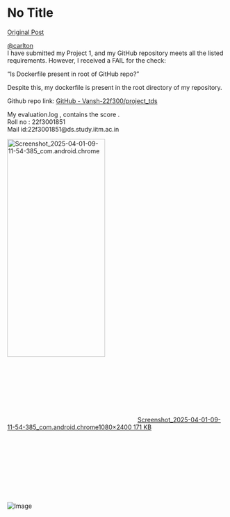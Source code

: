 # No Title

[Original Post](https://discourse.onlinedegree.iitm.ac.in/t/171141/155)

<p><a class="mention" href="/u/carlton">@carlton</a><br>
I have submitted my Project 1, and my GitHub repository meets all the listed requirements. However, I received a FAIL for the check:</p>
<p>“Is Dockerfile present in root of GitHub repo?”</p>
<p>Despite this, my dockerfile is present in the root directory of my repository.</p>
<p>Github repo link: <a href="https://github.com/Vansh-22f300/project_tds.git" class="inline-onebox" rel="noopener nofollow ugc">GitHub - Vansh-22f300/project_tds</a></p>
<p>My evaluation.log , contains the score .<br>
Roll no : 22f3001851<br>
Mail id:22f3001851@ds.study.iitm.ac.in<br>
<div class="lightbox-wrapper"><a class="lightbox" href="https://europe1.discourse-cdn.com/flex013/uploads/iitm/original/3X/d/4/d4df01a394ced7de96bc204dd764e71d18c62389.jpeg" data-download-href="/uploads/short-url/un90N0luaNkJjOgXOEn5pozxIJb.jpeg?dl=1" title="Screenshot_2025-04-01-09-11-54-385_com.android.chrome" rel="noopener nofollow ugc"><img src="https://europe1.discourse-cdn.com/flex013/uploads/iitm/optimized/3X/d/4/d4df01a394ced7de96bc204dd764e71d18c62389_2_225x500.jpeg" alt="Screenshot_2025-04-01-09-11-54-385_com.android.chrome" data-base62-sha1="un90N0luaNkJjOgXOEn5pozxIJb" width="225" height="500" srcset="https://europe1.discourse-cdn.com/flex013/uploads/iitm/optimized/3X/d/4/d4df01a394ced7de96bc204dd764e71d18c62389_2_225x500.jpeg, https://europe1.discourse-cdn.com/flex013/uploads/iitm/optimized/3X/d/4/d4df01a394ced7de96bc204dd764e71d18c62389_2_337x750.jpeg 1.5x, https://europe1.discourse-cdn.com/flex013/uploads/iitm/optimized/3X/d/4/d4df01a394ced7de96bc204dd764e71d18c62389_2_450x1000.jpeg 2x" data-dominant-color="13171E"><div class="meta"><svg class="fa d-icon d-icon-far-image svg-icon" aria-hidden="true"><use href="#far-image"></use></svg><span class="filename">Screenshot_2025-04-01-09-11-54-385_com.android.chrome</span><span class="informations">1080×2400 171 KB</span><svg class="fa d-icon d-icon-discourse-expand svg-icon" aria-hidden="true"><use href="#discourse-expand"></use></svg></div></a></div></p>

![Image](https://europe1.discourse-cdn.com/flex013/uploads/iitm/optimized/3X/d/4/d4df01a394ced7de96bc204dd764e71d18c62389_2_225x500.jpeg)